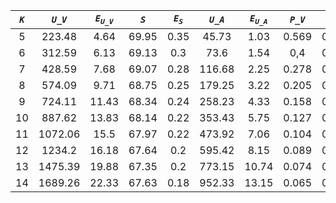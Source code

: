 ﻿| ***`K`*** | ***`U_V`*** | ***`E`<sub>`U_V`</sub>*** | ***`S`*** | ***`E`<sub>`S`</sub>*** | ***`U_A`*** | ***`E`<sub>`U_A`</sub>*** | ***`P_V`*** | ***`E`<sub>`P_V`</sub>*** | ***`P_A`*** | ***`E`<sub>`P_A`</sub>*** |
|:---------:|:-----------:|:-------------------------:|:---------:|:-----------------------:|:-----------:|:-------------------------:|:-----------:|:-------------------------:|:-----------:|:-------------------------:|
| 5         | 223.48      | 4.64                      | 69.95     | 0.35                    | 45.73       | 1.03                      | 0.569       | 0.014                     | 2.036       | 0.058                     |
| 6         | 312.59      | 6.13                      | 69.13     | 0.3                     | 73.6        | 1.54                      | 0,4         | 0.011                     | 1,2         | 0.033                     |
| 7         | 428.59      | 7.68                      | 69.07     | 0.28                    | 116.68      | 2.25                      | 0.278       | 0.006                     | 0.729       | 0.019                     |
| 8         | 574.09      | 9.71                      | 68.75     | 0.25                    | 179.25      | 3.22                      | 0.205       | 0.004                     | 0.461       | 0.01                      |
| 9         | 724.11      | 11.43                     | 68.34     | 0.24                    | 258.23      | 4.33                      | 0.158       | 0.003                     | 0.308       | 0.006                     |
| 10        | 887.62      | 13.83                     | 68.14     | 0.22                    | 353.43      | 5.75                      | 0.127       | 0.002                     | 0.221       | 0.004                     |
| 11        | 1072.06     | 15.5                      | 67.97     | 0.22                    | 473.92      | 7.06                      | 0.104       | 0.002                     | 0.16        | 0.003                     |
| 12        | 1234.2      | 16.18                     | 67.64     | 0.2                     | 595.42      | 8.15                      | 0.089       | 0.001                     | 0.126       | 0.002                     |
| 13        | 1475.39     | 19.88                     | 67.35     | 0.2                     | 773.15      | 10.74                     | 0.074       | 0.001                     | 0.096       | 0.001                     |
| 14        | 1689.26     | 22.33                     | 67.63     | 0.18                    | 952.33      | 13.15                     | 0.065       | 0.001                     | 0.078       | 0.001                     |
